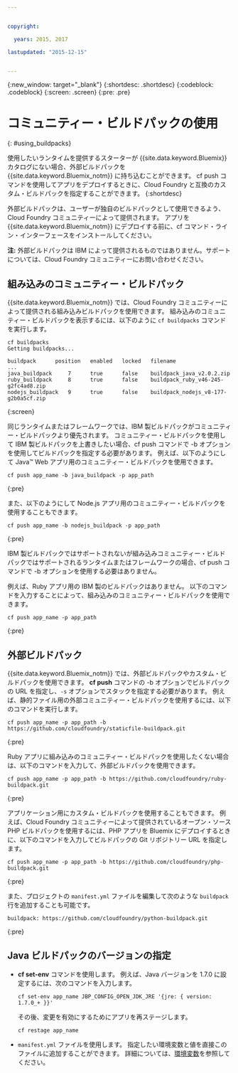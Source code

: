 ```yaml
---


copyright:

  years: 2015, 2017

lastupdated: "2015-12-15"


---
```


{:new_window: target="_blank"}
{:shortdesc: .shortdesc}
{:codeblock: .codeblock}
{:screen: .screen}
{:pre: .pre}

# コミュニティー・ビルドパックの使用
{: #using_buildpacks}

使用したいランタイムを提供するスターターが {{site.data.keyword.Bluemix}} カタログにない場合、外部ビルドパックを {{site.data.keyword.Bluemix_notm}} に持ち込むことができます。 cf push コマンドを使用してアプリをデプロイするときに、Cloud Foundry と互換のカスタム・ビルドパックを指定することができます。
{:shortdesc}

外部ビルドパックは、ユーザーが独自のビルドパックとして使用できるよう、Cloud Foundry コミュニティーによって提供されます。 アプリを {{site.data.keyword.Bluemix_notm}} にデプロイする前に、cf コマンド・ライン・インターフェースをインストールしてください。

**注:** 外部ビルドパックは IBM によって提供されるものではありません。サポートについては、Cloud Foundry コミュニティーにお問い合わせください。

## 組み込みのコミュニティー・ビルドパック

{{site.data.keyword.Bluemix_notm}} では、Cloud Foundry コミュニティーによって提供される組み込みビルドパックを使用できます。 組み込みのコミュニティー・ビルドパックを表示するには、以下のように `cf buildpacks` コマンドを実行します。

```
cf buildpacks
Getting buildpacks...

buildpack      position   enabled   locked   filename
...
java_buildpack     7      true      false    buildpack_java_v2.0.2.zip
ruby_buildpack     8      true      false    buildpack_ruby_v46-245-g2fc4ad8.zip
nodejs_buildpack   9      true      false    buildpack_nodejs_v8-177-g2b0a5cf.zip
```
{:screen}


同じランタイムまたはフレームワークでは、IBM 製ビルドパックがコミュニティー・ビルドパックより優先されます。 コミュニティー・ビルドパックを使用して IBM 製ビルドパックを上書きしたい場合、cf push コマンドで -b オプションを使用してビルドパックを指定する必要があります。
例えば、以下のようにして Java™ Web アプリ用のコミュニティー・ビルドパックを使用できます。

```
cf push app_name -b java_buildpack -p app_path
```
{:pre}

また、以下のようにして Node.js アプリ用のコミュニティー・ビルドパックを使用することもできます。

```
cf push app_name -b nodejs_buildpack -p app_path
```
{:pre}

IBM 製ビルドパックではサポートされないが組み込みコミュニティー・ビルドパックではサポートされるランタイムまたはフレームワークの場合、cf push コマンドで -b オプションを使用する必要はありません。</p><p>例えば、Ruby アプリ用の IBM 製のビルドパックはありません。 以下のコマンドを入力することによって、組み込みのコミュニティー・ビルドパックを使用できます。

```
cf push app_name -p app_path
```
{:pre}

## 外部ビルドパック

{{site.data.keyword.Bluemix_notm}} では、外部ビルドパックやカスタム・ビルドパックを使用できます。 **cf push** コマンドの -b オプションでビルドパックの URL を指定し、`-s` オプションでスタックを指定する必要があります。 例えば、静的ファイル用の外部コミュニティー・ビルドパックを使用するには、以下のコマンドを実行します。

```
cf push app_name -p app_path -b https://github.com/cloudfoundry/staticfile-buildpack.git
```
{:pre}

Ruby アプリに組み込みのコミュニティー・ビルドパックを使用したくない場合は、以下のコマンドを入力して、外部ビルドパックを使用できます。

```
cf push app_name -p app_path -b https://github.com/cloudfoundry/ruby-buildpack.git
```
{:pre}

アプリケーション用にカスタム・ビルドパックを使用することもできます。 例えば、Cloud Foundry コミュニティーによって提供されているオープン・ソース PHP ビルドパックを使用するには、PHP アプリを Bluemix にデプロイするときに、以下のコマンドを入力してビルドパックの Git リポジトリー URL を指定します。

```
cf push app_name -p app_path -b https://github.com/cloudfoundry/php-buildpack.git
```
{:pre}

また、プロジェクトの `manifest.yml` ファイルを編集して次のような `buildpack` 行を追加することも可能です。

```
buildpack: https://github.com/cloudfoundry/python-buildpack.git
```
{:pre}


## Java ビルドパックのバージョンの指定

<ul>
<li>
<strong>cf set-env</strong> コマンドを使用します。 例えば、Java バージョンを 1.7.0 に設定するには、次のコマンドを入力します。
<pre class="pre"><code>cf set-env app_name JBP_CONFIG_OPEN_JDK_JRE &apos;{jre: { version: 1.7.0_+ }}&apos;</code></pre>
<p>その後、変更を有効にするためにアプリを再ステージします。</p>
<pre class="pre"><code>cf restage app_name</code></pre>
</li>
<li>
<code>manifest.yml</code> ファイルを使用します。 指定したい環境変数と値を直接このファイルに追加することができます。 詳細については、<a href="https://docs.cloudfoundry.org/devguide/deploy-apps/manifest.html#env-block">環境変数</a>を参照してください。</li></ul>
